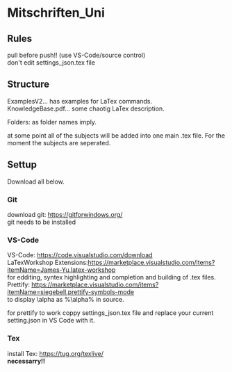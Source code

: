# Mitschriften_Uni

## Rules
pull before push!! (use VS-Code/source control)  
don't edit settings_json.tex file

## Structure
ExamplesV2... has examples for LaTex commands.  
KnowledgeBase.pdf... some chaotig LaTex description.  

Folders: as folder names imply.

at some point all of the subjects will be added into one main .tex file. For the moment the subjects are seperated.



## Settup  
Download all below.

### Git
download git: https://gitforwindows.org/  
git needs to be installed

### VS-Code
VS-Code: https://code.visualstudio.com/download  
LaTexWorkshop Extensions:https://marketplace.visualstudio.com/items?itemName=James-Yu.latex-workshop  
for edditing, syntex highlighting and completion and building of .tex files.  
Prettify: https://marketplace.visualstudio.com/items?itemName=siegebell.prettify-symbols-mode  
to display \alpha as %\alpha% in source.

for prettify to work coppy settings_json.tex file and replace your current setting.json in VS Code with it.


### Tex
install Tex: https://tug.org/texlive/  
__necessarry!!__

